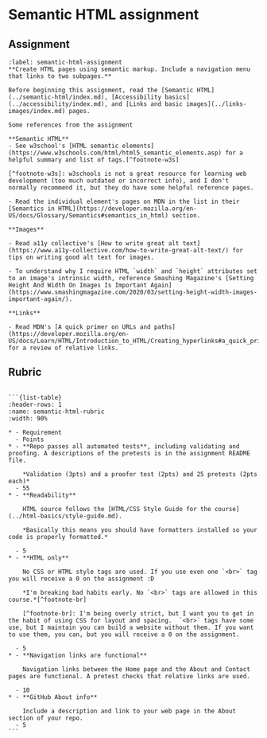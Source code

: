 # Semantic HTML assignment

## Assignment

```{exercise}
:label: semantic-html-assignment
**Create HTML pages using semantic markup. Include a navigation menu that links to two subpages.**

Before beginning this assignment, read the [Semantic HTML](../semantic-html/index.md), [Accessibility basics](../accessibility/index.md), and [Links and basic images](../links-images/index.md) pages.
```

```{tip}
Some references from the assignment

**Semantic HTML**
- See w3school's [HTML semantic elements](https://www.w3schools.com/html/html5_semantic_elements.asp) for a helpful summary and list of tags.[^footnote-w3s]

[^footnote-w3s]: w3schools is not a great resource for learning web development (too much outdated or incorrect info), and I don't normally recommend it, but they do have some helpful reference pages.

- Read the individual element's pages on MDN in the list in their [Semantics in HTML](https://developer.mozilla.org/en-US/docs/Glossary/Semantics#semantics_in_html) section.

**Images**

- Read a11y collective's [How to write great alt text](https://www.a11y-collective.com/how-to-write-great-alt-text/) for tips on writing good alt text for images.

- To understand why I require HTML `width` and `height` attributes set to an image's intrinsic width, reference Smashing Magazine's [Setting Height And Width On Images Is Important Again](https://www.smashingmagazine.com/2020/03/setting-height-width-images-important-again/).

**Links**

- Read MDN's [A quick primer on URLs and paths](https://developer.mozilla.org/en-US/docs/Learn/HTML/Introduction_to_HTML/Creating_hyperlinks#a_quick_primer_on_urls_and_paths) for a review of relative links.
````

## Rubric

````{admonition} Rubric

```{list-table}
:header-rows: 1
:name: semantic-html-rubric
:width: 90%

* - Requirement
  - Points
* - **Repo passes all automated tests**, including validating and proofing. A descriptions of the pretests is in the assignment README file.

    *Validation (3pts) and a proofer test (2pts) and 25 pretests (2pts each)*
  - 55
* - **Readability**

    HTML source follows the [HTML/CSS Style Guide for the course](../html-basics/style-guide.md).

    *Basically this means you should have formatters installed so your code is properly formatted.*

  - 5
* - **HTML only**

    No CSS or HTML style tags are used. If you use even one `<br>` tag you will receive a 0 on the assignment :D

    *I'm breaking bad habits early. No `<br>` tags are allowed in this course.*[^footnote-br]

    [^footnote-br]: I'm being overly strict, but I want you to get in the habit of using CSS for layout and spacing.  `<br>` tags have some use, but I maintain you can build a website without them. If you want to use them, you can, but you will receive a 0 on the assignment.

  - 5
* - **Navigation links are functional**

    Navigation links between the Home page and the About and Contact pages are functional. A pretest checks that relative links are used.

  - 10
* - **GitHub About info**

    Include a description and link to your web page in the About section of your repo.
  - 5
```
````
